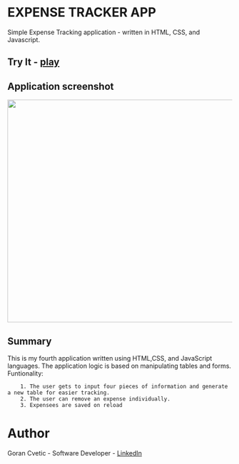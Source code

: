 # EXPENSE TRACKER APP
Simple Expense Tracking application - written in HTML, CSS, and Javascript. 

## Try It - [play](https://jumba23.github.io/Expense-Tracker/)
 
## Application screenshot 
<p align="center">
  <img 
    width="550"
    height="500"
    src="https://user-images.githubusercontent.com/80366503/163900763-92640fd0-9b54-49a8-a0c2-0416380fe2b5.PNG"
  >
</p>

## Summary 
This is my fourth application written using HTML,CSS, and JavaScript languages. The application logic is based on manipulating tables and forms. Funtionality:

        1. The user gets to input four pieces of information and generate a new table for easier tracking.
        2. The user can remove an expense individually.
        3. Expensees are saved on reload  
 
# Author
Goran Cvetic - Software Developer - [LinkedIn](https://www.linkedin.com/in/goran-cvetic-9aaa4288/)
